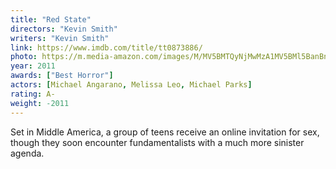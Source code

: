 ```yaml
---
title: "Red State"
directors: "Kevin Smith"
writers: "Kevin Smith"
link: https://www.imdb.com/title/tt0873886/
photo: https://m.media-amazon.com/images/M/MV5BMTQyNjMwMzA1MV5BMl5BanBnXkFtZTcwMzQyNDAxNg@@._V1_FMjpg_UX521_.jpg
year: 2011
awards: ["Best Horror"]
actors: [Michael Angarano, Melissa Leo, Michael Parks]
rating: A-
weight: -2011
---
```

Set in Middle America, a group of teens receive an online invitation for sex, though they soon encounter fundamentalists with a much more sinister agenda.
